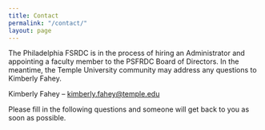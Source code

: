 ```yaml
---
title: Contact
permalink: "/contact/"
layout: page
---
```


The Philadelphia FSRDC is in the process of hiring an Administrator and appointing a faculty member to the PSFRDC Board of Directors. In the meantime, the Temple University community may address any questions to Kimberly Fahey.

Kimberly Fahey – kimberly.fahey@temple.edu

Please fill in the following questions and someone will get back to you as soon as possible.
